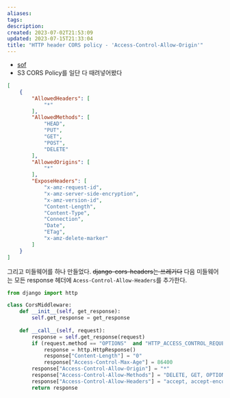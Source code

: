 ```yaml
---
aliases: 
tags: 
description:
created: 2023-07-02T21:53:09
updated: 2023-07-15T21:33:04
title: "HTTP header CORS policy - 'Access-Control-Allow-Origin'"
---
```

- [sof](https://stackoverflow.com/questions/28046422/django-cors-headers-not-work)
- S3 CORS Policy를 일단 다 때려넣어봤다

```json
[
    {
        "AllowedHeaders": [
            "*"
        ],
        "AllowedMethods": [
            "HEAD",
            "PUT",
            "GET",
            "POST",
            "DELETE"
        ],
        "AllowedOrigins": [
            "*"
        ],
        "ExposeHeaders": [
            "x-amz-request-id",
            "x-amz-server-side-encryption",
            "x-amz-version-id",
            "Content-Length",
            "Content-Type",
            "Connection",
            "Date",
            "ETag",
            "x-amz-delete-marker"
        ]
    }
]
```

그리고 미들웨어를 하나 만들었다. ~~django-cors-headers는 쓰레기다~~ 다음 미들웨어는 모든 response 헤더에 `Acess-Control-Allow-Headers`를 추가한다.

```python
from django import http

class CorsMiddleware:
    def __init__(self, get_response):
        self.get_response = get_response
    
    def __call__(self, request):
        response = self.get_response(request)
        if (request.method == "OPTIONS"  and "HTTP_ACCESS_CONTROL_REQUEST_METHOD" in request.META):
            response = http.HttpResponse()
            response["Content-Length"] = "0"
            response["Access-Control-Max-Age"] = 86400
        response["Access-Control-Allow-Origin"] = "*"
        response["Access-Control-Allow-Methods"] = "DELETE, GET, OPTIONS, PATCH, POST, PUT"
        response["Access-Control-Allow-Headers"] = "accept, accept-encoding, authorization, content-type, dnt, origin, user-agent, x-csrftoken, x-requested-with"
        return response

```

